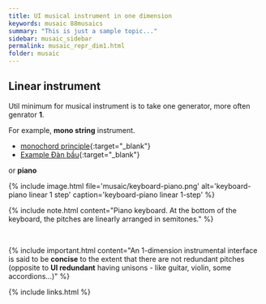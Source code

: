 ```yaml
---
title: UI musical instrument in one dimension
keywords: musaic 88musaics
summary: "This is just a sample topic..."
sidebar: musaic_sidebar
permalink: musaic_repr_dim1.html
folder: musaic
---
```


## Linear instrument

Util minimum for musical instrument is to take one generator, more often genrator **1**.

For example, **mono string** instrument.

*  [monochord principle](https://en.wikipedia.org/wiki/Monochord){:target="_blank"}
*  [Example Đàn bầu](https://en.wikipedia.org/wiki/%C4%90%C3%A0n_b%E1%BA%A7u){:target="_blank"}

or **piano**

{% include image.html file='musaic/keyboard-piano.png' alt='keyboard-piano linear 1 step' caption='keyboard-piano linear 1-step' %}

{% include note.html content="Piano keyboard. At the bottom of the keyboard, the pitches are linearly arranged in semitones." %}

<br/>

{% include important.html content="An 1-dimension instrumental interface is said to be **concise** to the extent that there are not redundant pitches (opposite to **UI redundant** having unisons - like guitar, violin, some accordions...)" %}


{% include links.html %}
